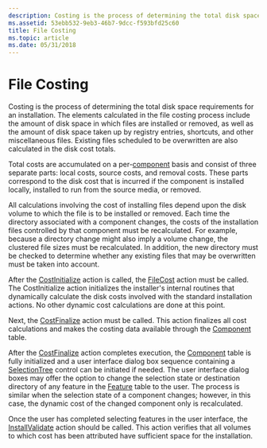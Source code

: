 ```yaml
---
description: Costing is the process of determining the total disk space requirements for an installation.
ms.assetid: 53ebb532-9eb3-46b7-9dcc-f593bfd25c60
title: File Costing
ms.topic: article
ms.date: 05/31/2018
---
```


# File Costing

Costing is the process of determining the total disk space requirements for an installation. The elements calculated in the file costing process include the amount of disk space in which files are installed or removed, as well as the amount of disk space taken up by registry entries, shortcuts, and other miscellaneous files. Existing files scheduled to be overwritten are also calculated in the disk cost totals.

Total costs are accumulated on a per-[component](components-and-features.md) basis and consist of three separate parts: local costs, source costs, and removal costs. These parts correspond to the disk cost that is incurred if the component is installed locally, installed to run from the source media, or removed.

All calculations involving the cost of installing files depend upon the disk volume to which the file is to be installed or removed. Each time the directory associated with a component changes, the costs of the installation files controlled by that component must be recalculated. For example, because a directory change might also imply a volume change, the clustered file sizes must be recalculated. In addition, the new directory must be checked to determine whether any existing files that may be overwritten must be taken into account.

After the [CostInitialize](costinitialize-action.md) action is called, the [FileCost](filecost-action.md) action must be called. The CostInitialize action initializes the installer's internal routines that dynamically calculate the disk costs involved with the standard installation actions. No other dynamic cost calculations are done at this point.

Next, the [CostFinalize](costfinalize-action.md) action must be called. This action finalizes all cost calculations and makes the costing data available through the [Component](component-table.md) table.

After the [CostFinalize](costfinalize-action.md) action completes execution, the [Component](component-table.md) table is fully initialized and a user interface dialog box sequence containing a [SelectionTree](selectiontree-control.md) control can be initiated if needed. The user interface dialog boxes may offer the option to change the selection state or destination directory of any feature in the [Feature](feature-table.md) table to the user. The process is similar when the selection state of a component changes; however, in this case, the dynamic cost of the changed component only is recalculated.

Once the user has completed selecting features in the user interface, the [InstallValidate](installvalidate-action.md) action should be called. This action verifies that all volumes to which cost has been attributed have sufficient space for the installation.

 

 



